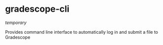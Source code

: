 # gradescope-cli

*temporary*

Provides command line interface to automatically log in and submit a file to Gradescope